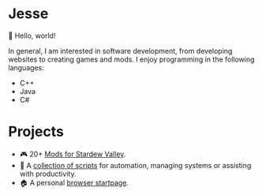 # Jesse
👋 Hello, world!

In general, I am interested in software development, from developing websites to creating games and mods. I enjoy programming in the following languages:

- C++
- Java
- C#

Projects
========
- 🎮 20+ [Mods for Stardew Valley][1].
- 📜 A [collection of scripts][2] for automation, managing systems or
  assisting with productivity.
- 🏠 A personal [browser startpage][3].

[1]: https://github.com/JessebotX/StardewValleyMods
[2]: https://github.com/JessebotX/bin
[3]: https://github.com/JessebotX/startpage
